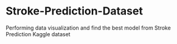 # Stroke-Prediction-Dataset
Performing data visualization and find the best model from Stroke Prediction Kaggle dataset 
